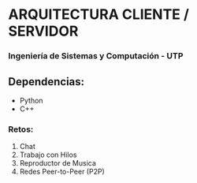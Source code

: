 # ARQUITECTURA CLIENTE / SERVIDOR

### Ingeniería de Sistemas y Computación - UTP

## Dependencias:
* Python
* C++

### Retos:

1. Chat
2. Trabajo con Hilos
3. Reproductor de Musica
4. Redes Peer-to-Peer (P2P) 
